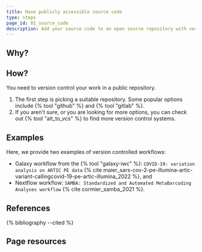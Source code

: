 ```yaml
---
title: Have publicly accessible source code
type: steps
page_id: 01_source_code
description: Add your source code to an open source repository with version control.
---
```



## Why?


## How?

You need to version control your work in a public repository.

1. The first step is picking a suitable repository. Some popular options include {% tool "github" %} and {% tool "gitlab" %}.
2. If you aren't sure, or you are looking for more options, you can check out {% tool "alt_to_vcs" %} to find more version control systems.


## Examples

Here, we provide two examples of version controlled workflows:

- Galaxy workflow from the {% tool "galaxy-iwc" %}: `COVID-19: variation analysis on ARTIC PE data` {% cite maier_sars-cov-2-pe-illumina-artic-variant-callingcovid-19-pe-artic-illumina_2022 %}, and 
- Nextflow workflow: `SAMBA: Standardized and Automated MetaBarcoding Analyses workflow` {% cite cormier_samba_2021 %}.


## References

{% bibliography --cited %}


## Page resources

